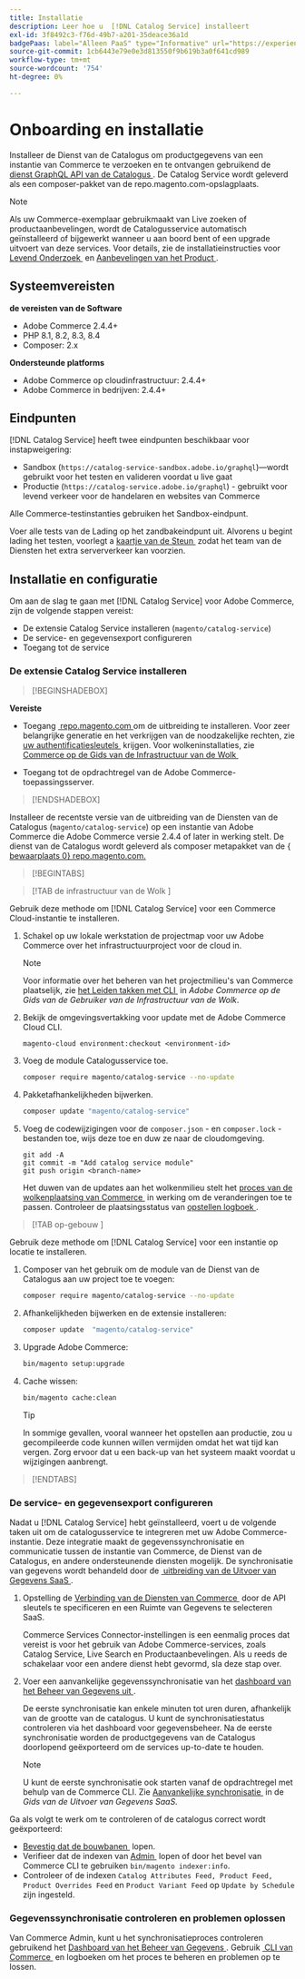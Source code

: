 ```yaml
---
title: Installatie
description: Leer hoe u  [!DNL Catalog Service] installeert
exl-id: 3f8492c3-f76d-49b7-a201-35deace36a1d
badgePaas: label="Alleen PaaS" type="Informative" url="https://experienceleague.adobe.com/nl/docs/commerce/user-guides/product-solutions" tooltip="Is alleen van toepassing op Adobe Commerce op Cloud-projecten (door Adobe beheerde PaaS-infrastructuur) en op projecten in het veld."
source-git-commit: 1cb6443e79e0e3d813550f9b619b3a0f641cd989
workflow-type: tm+mt
source-wordcount: '754'
ht-degree: 0%

---
```


# Onboarding en installatie

Installeer de Dienst van de Catalogus om productgegevens van een instantie van Commerce te verzoeken en te ontvangen gebruikend de [&#x200B; dienst GraphQL API van de Catalogus &#x200B;](https://developer.adobe.com/commerce/webapi/graphql/schema/catalog-service/). De Catalog Service wordt geleverd als een composer-pakket van de repo.magento.com-opslagplaats.

>[!NOTE]
>
>Als uw Commerce-exemplaar gebruikmaakt van Live zoeken of productaanbevelingen, wordt de Catalogusservice automatisch geïnstalleerd of bijgewerkt wanneer u aan boord bent of een upgrade uitvoert van deze services. Voor details, zie de installatieinstructies voor [&#x200B; Levend Onderzoek &#x200B;](https://experienceleague.adobe.com/nl/docs/commerce/live-search/install) en [&#x200B; Aanbevelingen van het Product &#x200B;](https://experienceleague.adobe.com/nl/docs/commerce/product-recommendations/getting-started/install-configure).


## Systeemvereisten

**de vereisten van de Software**

- Adobe Commerce 2.4.4+
- PHP 8.1, 8.2, 8.3, 8.4
- Composer: 2.x

**Ondersteunde platforms**

- Adobe Commerce op cloudinfrastructuur: 2.4.4+
- Adobe Commerce in bedrijven: 2.4.4+

## Eindpunten

[!DNL Catalog Service] heeft twee eindpunten beschikbaar voor instapweigering:

- Sandbox (`https://catalog-service-sandbox.adobe.io/graphql`)—wordt gebruikt voor het testen en valideren voordat u live gaat
- Productie (`https://catalog-service.adobe.io/graphql`) - gebruikt voor levend verkeer voor de handelaren en websites van Commerce

Alle Commerce-testinstanties gebruiken het Sandbox-eindpunt.

Voer alle tests van de Lading op het zandbakeindpunt uit. Alvorens u begint lading het testen, voorlegt a [&#x200B; kaartje van de Steun &#x200B;](https://experienceleague.adobe.com/docs/commerce-knowledge-base/kb/help-center-guide/magento-help-center-user-guide.html?lang=nl-NL#submit-ticket) zodat het team van de Diensten het extra serververkeer kan voorzien.

## Installatie en configuratie

Om aan de slag te gaan met [!DNL Catalog Service] voor Adobe Commerce, zijn de volgende stappen vereist:

- De extensie Catalog Service installeren (`magento/catalog-service`)
- De service- en gegevensexport configureren
- Toegang tot de service

### De extensie Catalog Service installeren

>[!BEGINSHADEBOX]

**Vereiste**

- Toegang [&#x200B; repo.magento.com &#x200B;](https://repo.magento.com) om de uitbreiding te installeren. Voor zeer belangrijke generatie en het verkrijgen van de noodzakelijke rechten, zie [&#x200B; uw authentificatiesleutels &#x200B;](https://experienceleague.adobe.com/nl/docs/commerce-operations/installation-guide/prerequisites/authentication-keys) krijgen. Voor wolkeninstallaties, zie [&#x200B; Commerce op de Gids van de Infrastructuur van de Wolk &#x200B;](https://experienceleague.adobe.com/nl/docs/commerce-cloud-service/user-guide/develop/authentication-keys)

- Toegang tot de opdrachtregel van de Adobe Commerce-toepassingsserver.

>[!ENDSHADEBOX]

Installeer de recentste versie van de uitbreiding van de Diensten van de Catalogus (`magento/catalog-service`) op een instantie van Adobe Commerce die Adobe Commerce versie 2.4.4 of later in werking stelt. De dienst van de Catalogus wordt geleverd als composer metapakket van de {[&#x200B; bewaarplaats 0} repo.magento.com.](https://repo.magento.com)

>[!BEGINTABS]

>[!TAB  de infrastructuur van de Wolk ]

Gebruik deze methode om [!DNL Catalog Service] voor een Commerce Cloud-instantie te installeren.

1. Schakel op uw lokale werkstation de projectmap voor uw Adobe Commerce over het infrastructuurproject voor de cloud in.

   >[!NOTE]
   >
   >Voor informatie over het beheren van het projectmilieu&#39;s van Commerce plaatselijk, zie [&#x200B; het Leiden takken met CLI &#x200B;](https://experienceleague.adobe.com/nl/docs/commerce-cloud-service/user-guide/develop/cli-branches) in _Adobe Commerce op de Gids van de Gebruiker van de Infrastructuur van de Wolk_.

1. Bekijk de omgevingsvertakking voor update met de Adobe Commerce Cloud CLI.

   ```shell
   magento-cloud environment:checkout <environment-id>
   ```

1. Voeg de module Catalogusservice toe.

   ```bash
   composer require magento/catalog-service --no-update
   ```

1. Pakketafhankelijkheden bijwerken.

   ```bash
   composer update "magento/catalog-service"
   ```

1. Voeg de codewijzigingen voor de `composer.json` - en `composer.lock` -bestanden toe, wijs deze toe en duw ze naar de cloudomgeving.

   ```shell
   git add -A
   git commit -m "Add catalog service module"
   git push origin <branch-name>
   ```

   Het duwen van de updates aan het wolkenmilieu stelt het [&#x200B; proces van de wolkenplaatsing van Commerce &#x200B;](https://experienceleague.adobe.com/nl/docs/commerce-cloud-service/user-guide/develop/deploy/process) in werking om de veranderingen toe te passen. Controleer de plaatsingsstatus van [&#x200B; opstellen logboek &#x200B;](https://experienceleague.adobe.com/nl/docs/commerce-cloud-service/user-guide/develop/test/log-locations#deploy-log).

>[!TAB  op-gebouw ]

Gebruik deze methode om [!DNL Catalog Service] voor een instantie op locatie te installeren.

1. Composer van het gebruik om de module van de Dienst van de Catalogus aan uw project toe te voegen:

   ```bash
   composer require magento/catalog-service --no-update
   ```

1. Afhankelijkheden bijwerken en de extensie installeren:

   ```bash
   composer update  "magento/catalog-service"
   ```

1. Upgrade Adobe Commerce:

   ```bash
   bin/magento setup:upgrade
   ```

1. Cache wissen:

   ```bash
   bin/magento cache:clean
   ```

   >[!TIP]
   >
   >In sommige gevallen, vooral wanneer het opstellen aan productie, zou u gecompileerde code kunnen willen vermijden omdat het wat tijd kan vergen. Zorg ervoor dat u een back-up van het systeem maakt voordat u wijzigingen aanbrengt.

>[!ENDTABS]

### De service- en gegevensexport configureren

Nadat u [!DNL Catalog Service] hebt geïnstalleerd, voert u de volgende taken uit om de catalogusservice te integreren met uw Adobe Commerce-instantie. Deze integratie maakt de gegevenssynchronisatie en communicatie tussen de instantie van Commerce, de Dienst van de Catalogus, en andere ondersteunende diensten mogelijk. De synchronisatie van gegevens wordt behandeld door de [&#x200B; uitbreiding van de Uitvoer van Gegevens SaaS &#x200B;](../data-export/overview.md).

1. Opstelling de [&#x200B; Verbinding van de Diensten van Commerce &#x200B;](https://experienceleague.adobe.com/nl/docs/commerce/user-guides/integration-services/saas) door de API sleutels te specificeren en een Ruimte van Gegevens te selecteren SaaS.

   Commerce Services Connector-instellingen is een eenmalig proces dat vereist is voor het gebruik van Adobe Commerce-services, zoals Catalog Service, Live Search en Productaanbevelingen. Als u reeds de schakelaar voor een andere dienst hebt gevormd, sla deze stap over.

1. Voer een aanvankelijke gegevenssynchronisatie van het [&#x200B; dashboard van het Beheer van Gegevens uit &#x200B;](https://experienceleague.adobe.com/nl/docs/commerce-admin/systems/data-transfer/data-dashboard).

   De eerste synchronisatie kan enkele minuten tot uren duren, afhankelijk van de grootte van de catalogus. U kunt de synchronisatiestatus controleren via het dashboard voor gegevensbeheer. Na de eerste synchronisatie worden de productgegevens van de Catalogus doorlopend geëxporteerd om de services up-to-date te houden.

   >[!NOTE]
   >
   >U kunt de eerste synchronisatie ook starten vanaf de opdrachtregel met behulp van de Commerce CLI. Zie [&#x200B; Aanvankelijke synchronisatie &#x200B;](../data-export/data-export-cli-commands.md#initial-sync) in de _Gids van de Uitvoer van Gegevens SaaS_.

Ga als volgt te werk om te controleren of de catalogus correct wordt geëxporteerd:

- [&#x200B; Bevestig dat de bouwbanen &#x200B;](https://experienceleague.adobe.com/nl/docs/commerce-knowledge-base/kb/troubleshooting/miscellaneous/cron-readiness-check-issues) lopen.
- Verifieer dat de indexen van [&#x200B; Admin &#x200B;](https://experienceleague.adobe.com/nl/docs/commerce-admin/systems/tools/index-management) lopen of door het bevel van Commerce CLI te gebruiken `bin/magento indexer:info`.
- Controleer of de indexen `Catalog Attributes Feed, Product Feed, Product Overrides Feed` en `Product Variant Feed` op `Update by Schedule` zijn ingesteld.

### Gegevenssynchronisatie controleren en problemen oplossen

Van Commerce Admin, kunt u het synchronisatieproces controleren gebruikend het [&#x200B; Dashboard van het Beheer van Gegevens &#x200B;](https://experienceleague.adobe.com/nl/docs/commerce-admin/systems/data-transfer/data-dashboard). Gebruik [&#x200B; CLI van Commerce &#x200B;](../data-export/data-export-cli-commands.md#troubleshooting) en logboeken om het proces te beheren en problemen op te lossen.
